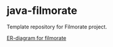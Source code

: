 # java-filmorate
Template repository for Filmorate project.

[ER-diagram for filmorate](src\main\resources\ER-diagram\filmorate-diagram.png)
